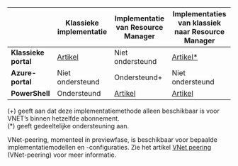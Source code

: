 |  | **Klassieke implementatie** | **Implementatie van Resource Manager** | **Implementaties van klassiek naar Resource Manager** |
|----------------------------------------|-------------|----------------------|---------------------------------|
| **Klassieke portal** | [Artikel](../articles/vpn-gateway/virtual-networks-configure-vnet-to-vnet-connection.md)  |  Niet ondersteund |  [Artikel*](../articles/vpn-gateway/vpn-gateway-connect-different-deployment-models-portal.md) |
| **Azure-portal** |  Niet ondersteund | Ondersteund+ |  Niet ondersteund |
| **PowerShell** | Ondersteund | [Artikel](../articles/vpn-gateway/vpn-gateway-vnet-vnet-rm-ps.md) | [Artikel](../articles/vpn-gateway/vpn-gateway-connect-different-deployment-models-powershell.md)

(+) geeft aan dat deze implementatiemethode alleen beschikbaar is voor VNET’s binnen hetzelfde abonnement.<br>
(*) geeft gedeeltelijke ondersteuning aan.

VNet-peering, momenteel in previewfase, is beschikbaar voor bepaalde implementatiemodellen en -configuraties. Zie het artikel [VNet peering](../articles/virtual-network/virtual-network-peering-overview.md) (VNet-peering) voor meer informatie.





<!--HONumber=Aug16_HO4-->


